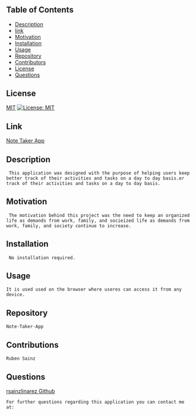 # 
  ## Table of Contents
  - [Description](#Description)
  - [link](#link)
  - [Motivation](#Motivation)
  - [Installation](#Installation)
  - [Usage](#Usage)
  - [Repository](#Repository)
  - [Contributors](#Contributors)
  - [License](#License)
  - [Questions](#Questions)


  ## License

  [MIT](https://opensource.org/licenses/MIT)
 [![License: MIT](https://img.shields.io/badge/License-MIT-yellow.svg)](https://opensource.org/licenses/MIT)
 
  ## Link
  [Note Taker App](https://note-takerap.herokuapp.com/)
  ## Description
     This application was designed with the purpose of helping users keep better track of their activities and tasks on a day to day basis.er track of their activities and tasks on a day to day basis.  

  ## Motivation
     The motivation behind this project was the need to keep an organized life as demands from work, family, and socieized life as demands from work, family, and society continue to increase.

  ## Installation
     No installation required.

  ## Usage
    It is used used on the browser where useres can access it from any device.  


  ## Repository
    Note-Taker-App

  ## Contributions
    Ruben Sainz


  ## Questions
  [rsainzlinarez Github](https://github.com/rsainzlinarez/README-Generator)

    For further questions regarding this application you can contact me at: 

